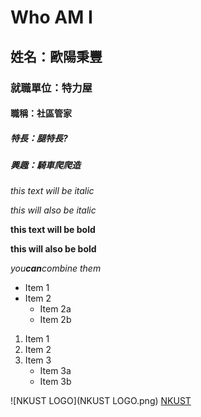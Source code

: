 # Who AM I

## 姓名：歐陽秉豐 

### 就職單位：特力屋

#### 職稱：社區管家

##### 特長：腿特長?

##### 興趣：騎車爬爬造

*this text will be italic*

_this will also be italic_

**this text will be bold**

**this will also be bold**

*you**can**combine them*

* Item 1
* Item 2
  * Item 2a
  * Item 2b
  
1. Item 1
1. Item 2
1. Item 3
   * Item 3a
   * Item 3b
   
![NKUST LOGO](NKUST LOGO.png) 
[NKUST](https://www.nkust.edu.tw)
